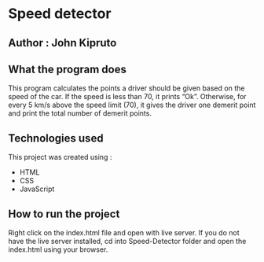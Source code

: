 # Speed detector

## Author : John Kipruto

## What the program does

This program calculates the  points a driver should be given based on the speed of the car.
If the speed is less than 70, it  prints “Ok”. 
Otherwise, for every 5 km/s above the speed limit (70), it  gives the driver one demerit point and print the total number of demerit points.

## Technologies used

This project was created using :

* HTML
* CSS
* JavaScript

## How to run the project

Right click on the index.html file and open with live server.
If you do not have the live server installed, cd into Speed-Detector folder and open the index.html using your browser.
